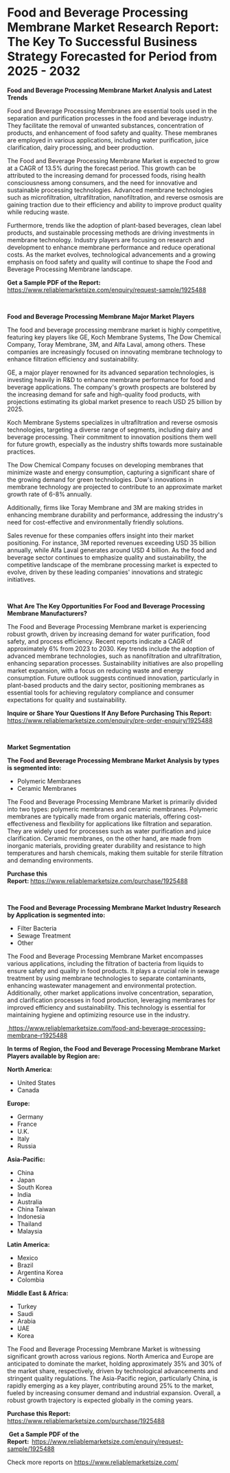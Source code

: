 <p><h1>Food and Beverage Processing Membrane Market Research Report: The Key To Successful Business Strategy Forecasted for Period from 2025 - 2032</h1></p><p><strong>Food and Beverage Processing Membrane Market Analysis and Latest Trends</strong></p>
<p><p>Food and Beverage Processing Membranes are essential tools used in the separation and purification processes in the food and beverage industry. They facilitate the removal of unwanted substances, concentration of products, and enhancement of food safety and quality. These membranes are employed in various applications, including water purification, juice clarification, dairy processing, and beer production.</p><p>The Food and Beverage Processing Membrane Market is expected to grow at a CAGR of 13.5% during the forecast period. This growth can be attributed to the increasing demand for processed foods, rising health consciousness among consumers, and the need for innovative and sustainable processing technologies. Advanced membrane technologies such as microfiltration, ultrafiltration, nanofiltration, and reverse osmosis are gaining traction due to their efficiency and ability to improve product quality while reducing waste.</p><p>Furthermore, trends like the adoption of plant-based beverages, clean label products, and sustainable processing methods are driving investments in membrane technology. Industry players are focusing on research and development to enhance membrane performance and reduce operational costs. As the market evolves, technological advancements and a growing emphasis on food safety and quality will continue to shape the Food and Beverage Processing Membrane landscape.</p></p>
<p><strong>Get a Sample PDF of the Report:&nbsp;</strong> <a href="https://www.reliablemarketsize.com/enquiry/request-sample/1925488?utm_campaign=2893&utm_medium=2&utm_source=Github&utm_content=ia&utm_term=28032025&utm_id=food-and-beverage-processing-membrane">https://www.reliablemarketsize.com/enquiry/request-sample/1925488</a></p>
<p>&nbsp;</p>
<p><strong>Food and Beverage Processing Membrane Major Market Players</strong></p>
<p><p>The food and beverage processing membrane market is highly competitive, featuring key players like GE, Koch Membrane Systems, The Dow Chemical Company, Toray Membrane, 3M, and Alfa Laval, among others. These companies are increasingly focused on innovating membrane technology to enhance filtration efficiency and sustainability.</p><p>GE, a major player renowned for its advanced separation technologies, is investing heavily in R&D to enhance membrane performance for food and beverage applications. The company's growth prospects are bolstered by the increasing demand for safe and high-quality food products, with projections estimating its global market presence to reach USD 25 billion by 2025.</p><p>Koch Membrane Systems specializes in ultrafiltration and reverse osmosis technologies, targeting a diverse range of segments, including dairy and beverage processing. Their commitment to innovation positions them well for future growth, especially as the industry shifts towards more sustainable practices.</p><p>The Dow Chemical Company focuses on developing membranes that minimize waste and energy consumption, capturing a significant share of the growing demand for green technologies. Dow's innovations in membrane technology are projected to contribute to an approximate market growth rate of 6-8% annually.</p><p>Additionally, firms like Toray Membrane and 3M are making strides in enhancing membrane durability and performance, addressing the industry's need for cost-effective and environmentally friendly solutions.</p><p>Sales revenue for these companies offers insight into their market positioning. For instance, 3M reported revenues exceeding USD 35 billion annually, while Alfa Laval generates around USD 4 billion. As the food and beverage sector continues to emphasize quality and sustainability, the competitive landscape of the membrane processing market is expected to evolve, driven by these leading companies' innovations and strategic initiatives.</p></p>
<p>&nbsp;</p>
<p><strong>What Are The Key Opportunities For Food and Beverage Processing Membrane Manufacturers?</strong></p>
<p><p>The Food and Beverage Processing Membrane market is experiencing robust growth, driven by increasing demand for water purification, food safety, and process efficiency. Recent reports indicate a CAGR of approximately 6% from 2023 to 2030. Key trends include the adoption of advanced membrane technologies, such as nanofiltration and ultrafiltration, enhancing separation processes. Sustainability initiatives are also propelling market expansion, with a focus on reducing waste and energy consumption. Future outlook suggests continued innovation, particularly in plant-based products and the dairy sector, positioning membranes as essential tools for achieving regulatory compliance and consumer expectations for quality and sustainability.</p></p>
<p><strong>Inquire or Share Your Questions If Any Before Purchasing This Report:</strong> <a href="https://www.reliablemarketsize.com/enquiry/pre-order-enquiry/1925488?utm_campaign=2893&utm_medium=2&utm_source=Github&utm_content=ia&utm_term=28032025&utm_id=food-and-beverage-processing-membrane">https://www.reliablemarketsize.com/enquiry/pre-order-enquiry/1925488</a></p>
<p>&nbsp;</p>
<p><strong>Market Segmentation</strong></p>
<p><strong>The Food and Beverage Processing Membrane Market Analysis by types is segmented into:</strong></p>
<p><ul><li>Polymeric Membranes</li><li>Ceramic Membranes</li></ul></p>
<p><p>The Food and Beverage Processing Membrane Market is primarily divided into two types: polymeric membranes and ceramic membranes. Polymeric membranes are typically made from organic materials, offering cost-effectiveness and flexibility for applications like filtration and separation. They are widely used for processes such as water purification and juice clarification. Ceramic membranes, on the other hand, are made from inorganic materials, providing greater durability and resistance to high temperatures and harsh chemicals, making them suitable for sterile filtration and demanding environments.</p></p>
<p><strong>Purchase this Report:&nbsp;</strong><a href="https://www.reliablemarketsize.com/purchase/1925488?utm_campaign=2893&utm_medium=2&utm_source=Github&utm_content=ia&utm_term=28032025&utm_id=food-and-beverage-processing-membrane">https://www.reliablemarketsize.com/purchase/1925488</a></p>
<p>&nbsp;</p>
<p><strong>The Food and Beverage Processing Membrane Market Industry Research by Application is segmented into:</strong></p>
<p><ul><li>Filter Bacteria</li><li>Sewage Treatment</li><li>Other</li></ul></p>
<p><p>The Food and Beverage Processing Membrane Market encompasses various applications, including the filtration of bacteria from liquids to ensure safety and quality in food products. It plays a crucial role in sewage treatment by using membrane technologies to separate contaminants, enhancing wastewater management and environmental protection. Additionally, other market applications involve concentration, separation, and clarification processes in food production, leveraging membranes for improved efficiency and sustainability. This technology is essential for maintaining hygiene and optimizing resource use in the industry.</p></p>
<p><a href="https://www.reliablemarketsize.com/food-and-beverage-processing-membrane-r1925488?utm_campaign=2893&utm_medium=2&utm_source=Github&utm_content=ia&utm_term=28032025&utm_id=food-and-beverage-processing-membrane">&nbsp;https://www.reliablemarketsize.com/food-and-beverage-processing-membrane-r1925488</a></p>
<p><strong>In terms of Region, the Food and Beverage Processing Membrane Market Players available by Region are:</strong></p>
<p>
    <p> <strong> North America: </strong>
        <ul>
            <li>United States</li>
            <li>Canada</li>
        </ul>
        </p> 
    <p> <strong> Europe: </strong>
        <ul>
            <li>Germany</li>
            <li>France</li>
            <li>U.K.</li>
            <li>Italy</li>
            <li>Russia</li>
        </ul>
        </p> 
    <p> <strong> Asia-Pacific: </strong>
        <ul>
            <li>China</li>
            <li>Japan</li>
            <li>South Korea</li>
            <li>India</li>
            <li>Australia</li>
            <li>China Taiwan</li>
            <li>Indonesia</li>
            <li>Thailand</li>
            <li>Malaysia</li>
        </ul>
        </p> 
    <p> <strong> Latin America: </strong>
        <ul>
            <li>Mexico</li>
            <li>Brazil</li>
            <li>Argentina Korea</li>
            <li>Colombia</li>
        </ul>
        </p> 
    <p> <strong> Middle East & Africa: </strong>
        <ul>
            <li>Turkey</li>
            <li>Saudi</li>
            <li>Arabia</li>
            <li>UAE</li>
            <li>Korea</li>
        </ul>
    </p>
    </p>
<p><p>The Food and Beverage Processing Membrane Market is witnessing significant growth across various regions. North America and Europe are anticipated to dominate the market, holding approximately 35% and 30% of the market share, respectively, driven by technological advancements and stringent quality regulations. The Asia-Pacific region, particularly China, is rapidly emerging as a key player, contributing around 25% to the market, fueled by increasing consumer demand and industrial expansion. Overall, a robust growth trajectory is expected globally in the coming years.</p></p>
<p><strong>Purchase this Report: </strong><a href="https://www.reliablemarketsize.com/purchase/1925488?utm_campaign=2893&utm_medium=2&utm_source=Github&utm_content=ia&utm_term=28032025&utm_id=food-and-beverage-processing-membrane">https://www.reliablemarketsize.com/purchase/1925488</a></p>
<p>&nbsp;<strong>Get a Sample PDF of the Report:&nbsp;&nbsp;</strong><a href="https://www.reliablemarketsize.com/enquiry/request-sample/1925488?utm_campaign=2893&utm_medium=2&utm_source=Github&utm_content=ia&utm_term=28032025&utm_id=food-and-beverage-processing-membrane">https://www.reliablemarketsize.com/enquiry/request-sample/1925488</a></p>
<p><strong></strong></p>
<p>Check more reports on <a href="https://www.reliablemarketsize.com/?utm_campaign=2893&utm_medium=2&utm_source=Github&utm_content=ia&utm_term=28032025&utm_id=food-and-beverage-processing-membrane">https://www.reliablemarketsize.com/</a></p>